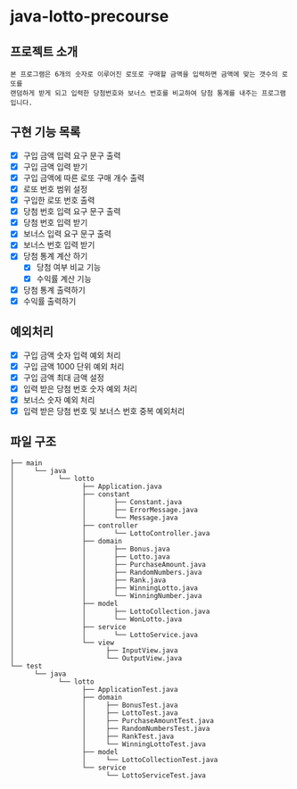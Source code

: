 # java-lotto-precourse

## 프로젝트 소개
    본 프로그램은 6개의 숫자로 이루어진 로또로 구매할 금액을 입력하면 금액에 맞는 갯수의 로또를 
    랜덤하게 받게 되고 입력한 당첨번호와 보너스 번호를 비교하여 당첨 통계를 내주는 프로그램입니다. 


## 구현 기능 목록
- [X] 구입 금액 입력 요구 문구 출력
- [X] 구입 금액 입력 받기
- [X] 구입 금액에 따른 로또 구매 개수 출력
- [X] 로또 번호 범위 설정
- [X] 구입한 로또 번호 출력
- [X] 당첨 번호 입력 요구 문구 출력
- [x] 당첨 번호 입력 받기
- [x] 보너스 입력 요구 문구 출력
- [X] 보너스 번호 입력 받기
- [X] 당첨 통계 계산 하기
    - [X] 당첨 여부 비교 기능
    - [X] 수익률 계산 기능
- [X] 당첨 통계 출력하기
- [X] 수익률 출력하기

## 예외처리
- [X] 구입 금액 숫자 입력 예외 처리
- [X] 구입 금액 1000 단위 예외 처리
- [X] 구입 금액 최대 금액 설정
- [X] 입력 받은 당첨 번호 숫자 예외 처리
- [X] 보너스 숫자 예외 처리
- [X] 입력 받은 당첨 번호 및 보너스 번호 중복 예외처리

## 파일 구조
    ├── main
    │     └── java  
    │           └── lotto
    │                 ├── Application.java
    │                 ├── constant
    │                 │       ├── Constant.java
    │                 │       ├── ErrorMessage.java
    │                 │       └── Message.java
    │                 ├── controller
    │                 │       └── LottoController.java
    │                 ├── domain
    │                 │       ├── Bonus.java
    │                 │       ├── Lotto.java
    │                 │       ├── PurchaseAmount.java
    │                 │       ├── RandomNumbers.java
    │                 │       ├── Rank.java
    │                 │       ├── WinningLotto.java
    │                 │       └── WinningNumber.java
    │                 ├── model
    │                 │       ├── LottoCollection.java
    │                 │       └── WonLotto.java
    │                 ├── service
    │                 │       └── LottoService.java
    │                 └── view
    │                       ├── InputView.java
    │                       └── OutputView.java
    └── test
          └── java
                └── lotto
                      ├── ApplicationTest.java
                      ├── domain
                      │     ├── BonusTest.java
                      │     ├── LottoTest.java
                      │     ├── PurchaseAmountTest.java
                      │     ├── RandomNumbersTest.java
                      │     ├── RankTest.java
                      │     └── WinningLottoTest.java
                      ├── model
                      │     └── LottoCollectionTest.java
                      └── service
                            └── LottoServiceTest.java
